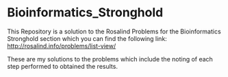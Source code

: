 # Bioinformatics_Stronghold
This Repository is a solution to the Rosalind Problems for the Bioinformatics Stronghold section which you can find the following link: 
http://rosalind.info/problems/list-view/

These are my solutions to the problems which include the noting of each step performed to obtained the results.

